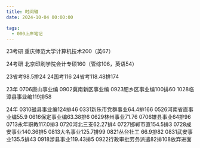 ```yaml
---
title: 时间轴
date: 2024-10-04 00:00:00

tags: 
  - 000上岸笔记
---
```


23考研 重庆师范大学计算机技术200（英67）

24考研 北京印刷学院会计专硕160（管综106，英语54）

23省考98.5排24
24国考116
24省考118.48排174

23年
0706唐山事业编
0902冀南新区事业编
0923肥乡区事业编100排60
1028临漳县事业编119排58

24年
0310磁县事业编124排46
0331新乐市党群事业64.4排166
0526河南省直事业编55.9
0616保定事业编63.38排6
0629林州事业71.76
0706雄县事业64排96
0713永年职教117.0排3
0720河北三支62.27排4
0727邯郸市直154.5排3
0728成安事业140.36排5
0813大名事业125.7排99
0821丛台社工 66.9排82
0831武安事业135.5排43
0918涉县事业119.43排5
0922行政审批劳务派遣82排108放弃进面